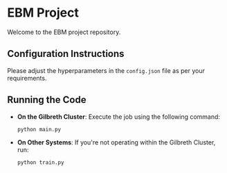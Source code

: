 # **EBM Project**

Welcome to the EBM project repository.

## **Configuration Instructions**

Please adjust the hyperparameters in the `config.json` file as per your requirements.

## **Running the Code**

- **On the Gilbreth Cluster**: Execute the job using the following command:
  ```bash
  python main.py
- **On Other Systems**: If you're not operating within the Gilbreth Cluster, run:
  ```bash
  python train.py
